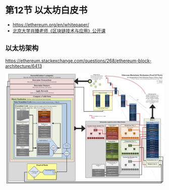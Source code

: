 # 第12节 以太坊白皮书

- https://ethereum.org/en/whitepaper/
- [北京大学肖臻老师《区块链技术与应用》公开课](https://www.bilibili.com/video/BV1Vt411X7JF?p=1&vd_source=42fe91bf6d16ec8841b22ea520184d76)



## 以太坊架构

https://ethereum.stackexchange.com/questions/268/ethereum-block-architecture/6413

![architecture](assets/architecture.jpeg)



